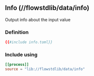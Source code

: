 ## Info (//flowstdlib/data/info)
Output info about the input value

### Definition
```toml
{{#include info.toml}}
```

### Include using
```toml
[[process]]
source = "lib://flowstdlib/data/info"
```